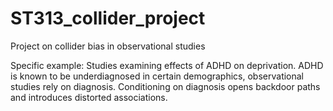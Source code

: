 # ST313_collider_project
Project on collider bias in observational studies 

Specific example: Studies examining effects of ADHD on deprivation.
ADHD is known to be underdiagnosed in certain demographics, observational studies rely on diagnosis. 
Conditioning on diagnosis opens backdoor paths and introduces distorted associations. 
